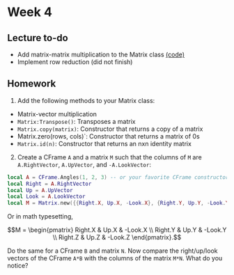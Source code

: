 # Week 4

## Lecture to-do
* Add matrix-matrix multiplication to the Matrix class [(code)](https://github.com/rbxmath/Vector101/blob/a45ff5c90f23a6b5ee4b8815dc8bcc4091860efc/week-4/lecture/Matrix.lua#L119-L137)
* Implement row reduction (did not finish)

## Homework
1. Add the following methods to your Matrix class:
* Matrix-vector multiplication
* `Matrix:Transpose()`: Transposes a matrix
* `Matrix.copy(matrix)`: Constructor that returns a copy of a matrix
* Matrix.zero(rows, cols)`: Constructor that returns a matrix of 0s
* `Matrix.id(n)`: Constructor that returns an nxn identity matrix
 
2. Create a CFrame `A` and a matrix `M` such that the columns of `M` are `A.RightVector`, `A.UpVector`, and `-A.LookVector`:
```lua
local A = CFrame.Angles(1, 2, 3) -- or your favorite CFrame constructor
local Right = A.RightVector
local Up = A.UpVector
local Look = A.LookVector
local M = Matrix.new({{Right.X, Up.X, -Look.X}, {Right.Y, Up.Y, -Look.Y}, {Right.Z, Up.Z, -Look.Z}})
```
Or in math typesetting,
```math
M = \begin{pmatrix} Right.X & Up.X & -Look.X \\ Right.Y & Up.Y & -Look.Y \\ Right.Z & Up.Z & -Look.Z \end{pmatrix}.
```
Do the same for a CFrame `B` and matrix `N`. Now compare the right/up/look vectors of the CFrame `A*B` with the columns of the matrix `M*N`. What do you notice?
